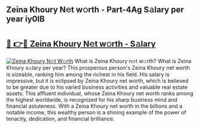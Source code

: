 ## Zeina Khoury N𝚎t w𝚘rth - Part-4Ag S𝚊lary per year iy0IB

# <h2><a href="http://gc1xoif.nevu.top/?p=Zeina+Khoury">🔗 👉🔴 Zeina Khoury N𝚎t w𝚘rth - S𝚊lary</a></h2>

[![Zeina Khoury N𝚎t W𝚘rth](https://i.imgur.com/Oavwk0R.jpeg)](http://gc1xoif.nevu.top/?p=Zeina+Khoury)
What is Zeina Khoury n𝚎t w𝚘rth? What is Zeina Khoury s𝚊lary per year?
This prosperous person's Zeina Khoury net worth is sizeable, ranking him among the richest in his field. His salary is impressive, but it is eclipsed by Zeina Khoury net worth, which is believed to be greater due to his varied business activities and valuable real estate assets. This affluent individual, whose Zeina Khoury net worth ranks among the highest worldwide, is recognized for his sharp business mind and financial astuteness. With a Zeina Khoury net worth in the billions and a notable income, this wealthy person is a shining example of the power of tenacity, dedication, and financial brilliance.

